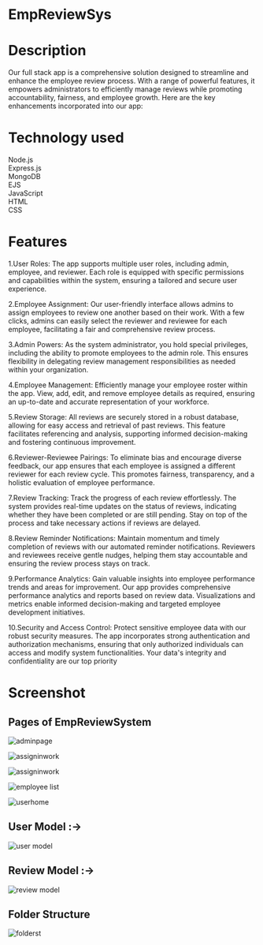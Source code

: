 # EmpReviewSys
# Description
Our full stack app is a comprehensive solution designed to streamline and enhance the employee review process. With a range of powerful features, it empowers administrators to efficiently manage reviews while promoting accountability, fairness, and employee growth. Here are the key enhancements incorporated into our app:<br />
# Technology used
  Node.js<br />
  Express.js<br />
  MongoDB<br />
  EJS<br />
  JavaScript<br />
  HTML<br />
  CSS<br />
# Features
1.User Roles:
The app supports multiple user roles, including admin, employee, and reviewer. Each role is equipped with specific permissions and capabilities within the system, ensuring a tailored and secure user experience.

2.Employee Assignment:
Our user-friendly interface allows admins to assign employees to review one another based on their work. With a few clicks, admins can easily select the reviewer and reviewee for each employee, facilitating a fair and comprehensive review process.

3.Admin Powers:
As the system administrator, you hold special privileges, including the ability to promote employees to the admin role. This ensures flexibility in delegating review management responsibilities as needed within your organization.

4.Employee Management:
Efficiently manage your employee roster within the app. View, add, edit, and remove employee details as required, ensuring an up-to-date and accurate representation of your workforce.

5.Review Storage:
All reviews are securely stored in a robust database, allowing for easy access and retrieval of past reviews. This feature facilitates referencing and analysis, supporting informed decision-making and fostering continuous improvement.

6.Reviewer-Reviewee Pairings:
To eliminate bias and encourage diverse feedback, our app ensures that each employee is assigned a different reviewer for each review cycle. This promotes fairness, transparency, and a holistic evaluation of employee performance.

7.Review Tracking:
Track the progress of each review effortlessly. The system provides real-time updates on the status of reviews, indicating whether they have been completed or are still pending. Stay on top of the process and take necessary actions if reviews are delayed.

8.Review Reminder Notifications:
Maintain momentum and timely completion of reviews with our automated reminder notifications. Reviewers and reviewees receive gentle nudges, helping them stay accountable and ensuring the review process stays on track.

9.Performance Analytics:
Gain valuable insights into employee performance trends and areas for improvement. Our app provides comprehensive performance analytics and reports based on review data. Visualizations and metrics enable informed decision-making and targeted employee development initiatives.

10.Security and Access Control:
Protect sensitive employee data with our robust security measures. The app incorporates strong authentication and authorization mechanisms, ensuring that only authorized individuals can access and modify system functionalities. Your data's integrity and confidentiality are our top priority

# Screenshot
  ## Pages of EmpReviewSystem
  ![adminpage](https://github.com/Ngp55/EmpReviewSystem/assets/40921926/57618db7-be94-496d-82a1-0e1727aa0c5c)
  
![assigninwork](https://github.com/Ngp55/EmpReviewSystem/assets/40921926/1416df8f-8af9-4fa9-9a1a-f4694e7d575d)

![assigninwork](https://github.com/Ngp55/EmpReviewSystem/assets/40921926/1b46589c-ae0e-442e-94f4-15b5a5e43dcc)

![employee list](https://github.com/Ngp55/EmpReviewSystem/assets/40921926/cb073b5f-70a8-4b2c-a60d-a9d33bf218c9)

![userhome](https://github.com/Ngp55/EmpReviewSystem/assets/40921926/3b10300b-f5b7-490c-b4c2-65a922698bd3)




  ## User Model :->
![user model](https://github.com/Ngp55/EmpReviewSystem/assets/40921926/026fae1d-88f2-4d2a-8cc4-69d3e11f60b2)
  ## Review Model :->
![review model](https://github.com/Ngp55/EmpReviewSystem/assets/40921926/a69968c2-7037-4159-a040-2a9287072639)

  ## Folder Structure
  ![folderst](https://github.com/Ngp55/EmpReviewSystem/assets/40921926/a84ff3cb-b60e-4308-8f58-68815b98b699)

